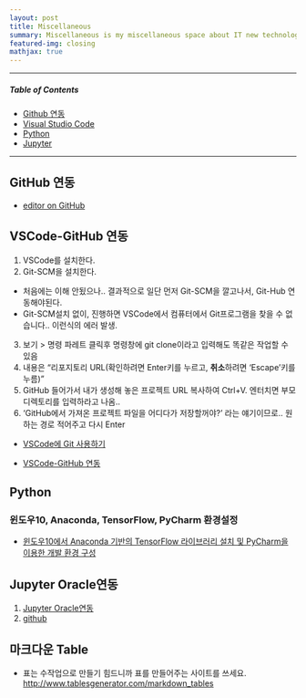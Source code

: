 ```yaml
---
layout: post
title: Miscellaneous
summary: Miscellaneous is my miscellaneous space about IT new technology. 
featured-img: closing
mathjax: true
---
```

---
##### Table of Contents  
* [Github 연동](#gihtub) 
* [Visual Studio Code](#vsc) 
* [Python](#python)  
* [Jupyter](#jupyter)  

---
<a name="github"/>

## GitHub 연동
* [editor on GitHub](https://github.com/shpimit/space/edit/master/README.md) 

<a name="vsc"/>

## VSCode-GitHub 연동
1. VSCode를 설치한다.
2. Git-SCM을 설치한다.
* 처음에는 이해 안됬으나.. 결과적으로  일단 먼저 Git-SCM을 깔고나서, Git-Hub 연동해야된다.
* Git-SCM설치 없이,  진행하면 VSCode에서 컴퓨터에서 Git프로그램을 찾을 수 없습니다.. 이런식의 에러 발생.
3. 보기 > 명령 파레트 클릭후 명령창에 git clone이라고 입력해도 똑같은 작업할 수 있음
4. 내용은 “리포지토리 URL(확인하려면 Enter키를 누르고, **취소**하려면 ‘Escape’키를 누름)”
5. GitHub 들어가서 내가 생성해 놓은 프로젝트 URL 복사하여 Ctrl+V.
엔터치면 부모디렉토리를 입력하라고 나옴..
6. ‘GitHub에서 가져온 프로젝트 파일을 어디다가 저장할꺼야?’ 라는 얘기이므로.. 원하는 경로 적어주고 다시 Enter

* [VSCode에 Git 사용하기](http://ccambo.gitlab.io/2017/07/09/VSCODE-VSCode%EC%97%90-Git-%EC%82%AC%EC%9A%A9%ED%95%98%EA%B8%B0/)

* [VSCode-GitHub 연동](http://www.ruokit.com/index.php/2017/10/28/vscode-github/)

<a name="python"/>

## Python
### 윈도우10, Anaconda, TensorFlow, PyCharm 환경설정
* [윈도우10에서 Anaconda 기반의 TensorFlow 라이브러리 설치 및 PyCharm을 이용한 개발 환경 구성](http://agiantmind.tistory.com/176)

<a name="jupyter"/>

## Jupyter Oracle연동
1. [Jupyter Oracle연동](https://db-blog.web.cern.ch/blog/luca-canali/2016-06-ipythonjupyter-notebooks-oracle)
2. [github](https://github.com/LucaCanali/Miscellaneous/blob/master/Oracle_Jupyter/Oracle_IPython_cx_Oracle_pandas.ipynb)


## 마크다운 Table
* 표는 수작업으로 만들기 힘드니까 표를 만들어주는 사이트를 쓰세요. http://www.tablesgenerator.com/markdown_tables